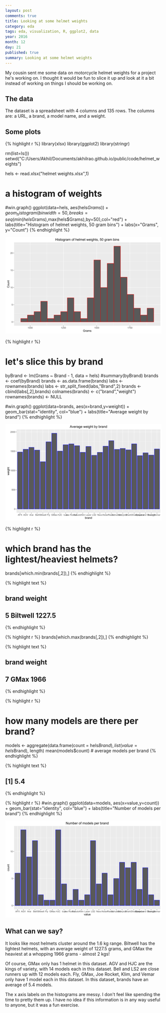 ```yaml
---
layout: post
comments: true
title: Looking at some helmet weights
category: eda
tags: eda, visualization, R, ggplot2, data
year: 2016
month: 12
day: 21
published: true
summary: Looking at some helmet weights
---
```


My cousin sent me some data on motorcycle helmet weights for a project he's working on. I thought it would be fun to slice it up and look at it a bit instead of working on things I should be working on.

## The data

The dataset is a spreadsheet with 4 columns and 135 rows. The columns are: a URL, a brand, a model name, and a weight.

## Some plots


{% highlight r %}
library(xlsx)
library(ggplot2)
library(stringr)

rm(list=ls())
setwd("C:/Users/Akhil/Documents/akhilrao.github.io/public/code/helmet_weights")

hels <- read.xlsx("helmet weights.xlsx",1)

# a histogram of weights
#win.graph()
ggplot(data=hels, aes(hels$Grams)) + geom_histogram(binwidth=50, breaks=seq(min(hels$Grams),max(hels$Grams),by=50),col="red") + labs(title="Histogram of helmet weights, 50 gram bins") + labs(x="Grams", y="Count")
{% endhighlight %}

![plot of chunk unnamed-chunk-1](/public/images/helmet_weightsunnamed-chunk-1-1.svg)

{% highlight r %}
# let's slice this by brand
byBrand <- lm(Grams ~ Brand - 1, data = hels)
#summary(byBrand)
brands <- coef(byBrand)
brands <- as.data.frame(brands)
labs <- rownames(brands)
labs <- str_split_fixed(labs,"Brand",2)
brands <- cbind(labs[,2],brands)
colnames(brands) <- c("brand","weight")
rownames(brands) <- NULL

#win.graph()
ggplot(data=brands, aes(x=brand,y=weight)) + geom_bar(stat="identity", col="blue") + labs(title="Average weight by brand")
{% endhighlight %}

![plot of chunk unnamed-chunk-1](/public/images/helmet_weightsunnamed-chunk-1-2.svg)

{% highlight r %}
# which brand has the lightest/heaviest helmets?
brands[which.min(brands[,2]),]
{% endhighlight %}



{% highlight text %}
##      brand weight
## 5 Biltwell 1227.5
{% endhighlight %}



{% highlight r %}
brands[which.max(brands[,2]),]
{% endhighlight %}



{% highlight text %}
##   brand weight
## 7  GMax   1966
{% endhighlight %}



{% highlight r %}
# how many models are there per brand?
models <- aggregate(data.frame(count = hels$Brand), list(value = hels$Brand), length)
mean(models$count) # average models per brand
{% endhighlight %}



{% highlight text %}
## [1] 5.4
{% endhighlight %}



{% highlight r %}
#win.graph()
ggplot(data=models, aes(x=value,y=count)) + geom_bar(stat="identity", col="blue") + labs(title="Number of models per brand")
{% endhighlight %}

![plot of chunk unnamed-chunk-1](/public/images/helmet_weightsunnamed-chunk-1-3.svg)

## What can we say?

It looks like most helmets cluster around the 1.6 kg range. Biltwell has the lightest helmets, with an average weight of 1227.5 grams, and GMax the heaviest at a whopping 1966 grams - almost 2 kgs!

Of course, GMax only has 1 helmet in this dataset. AGV and HJC are the kings of variety, with 14 models each in this dataset. Bell and LS2 are close runners up with 12 models each. Fly, GMax, Joe Rocket, Klim, and Vemar only have 1 model each in this dataset. In this dataset, brands have an average of 5.4 models.

The x axis labels on the histograms are messy. I don't feel like spending the time to pretty them up. I have no idea if this information is in any way useful to anyone, but it was a fun exercise.
